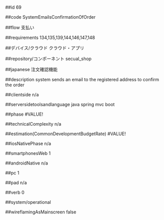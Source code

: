 ##id
69

##code
SystemEmailsConfirmationOfOrder

##flow
支払い

##requirements
134,135,139,144,146,147,148

##デバイス/クラウド
クラウド・アプリ

##repository/コンポーネント
secual_shop

##japanese
注文確認機能

##description
system sends an email to the registered address to confirm the order

##clientside
n/a

##serversidetoolsandlanguage
java spring mvc boot

##phase
#VALUE!

##technicalComplexity
n/a

##estimation(CommonDevelopmentBudgetRate)
#VALUE!

##iosNativePhase
n/a

##smartphonesWeb
1

##androidNative
n/a

##pc
1

##pad
n/a

##verb
0

##system/operational


##wireflamingAsMainscreen
false